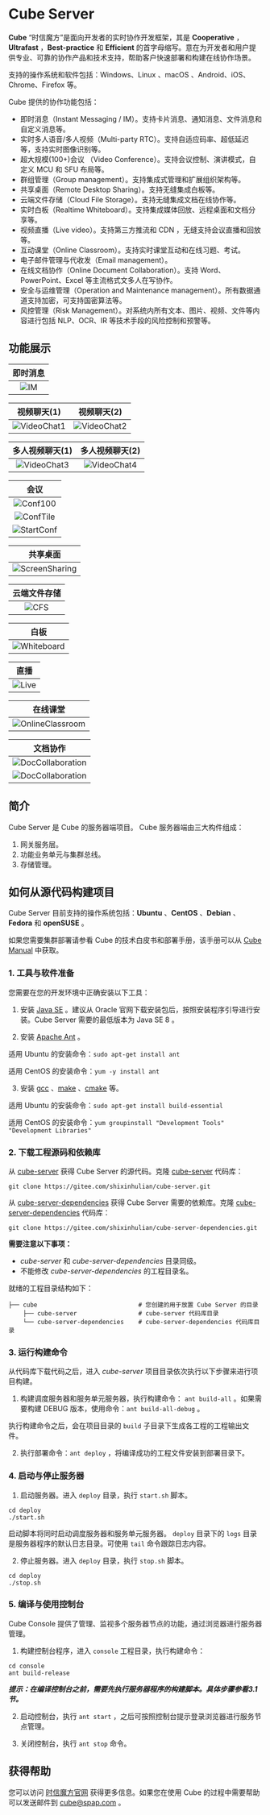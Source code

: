 # Cube Server

**Cube** “时信魔方”是面向开发者的实时协作开发框架，其是 **Cooperative** ，**Ultrafast** ，**Best-practice** 和 **Efficient** 的首字母缩写。意在为开发者和用户提供专业、可靠的协作产品和技术支持，帮助客户快速部署和构建在线协作场景。

支持的操作系统和软件包括：Windows、Linux 、macOS 、Android、iOS、Chrome、Firefox 等。

Cube 提供的协作功能包括：

* 即时消息（Instant Messaging / IM）。支持卡片消息、通知消息、文件消息和自定义消息等。
* 实时多人语音/多人视频（Multi-party RTC）。支持自适应码率、超低延迟等，支持实时图像识别等。
* 超大规模(100+)会议 （Video Conference）。支持会议控制、演讲模式，自定义 MCU 和 SFU 布局等。
* 群组管理（Group management）。支持集成式管理和扩展组织架构等。
* 共享桌面（Remote Desktop Sharing）。支持无缝集成白板等。
* 云端文件存储（Cloud File Storage）。支持无缝集成文档在线协作等。
* 实时白板（Realtime Whiteboard）。支持集成媒体回放、远程桌面和文档分享等。
* 视频直播（Live video）。支持第三方推流和 CDN ，无缝支持会议直播和回放等。
* 互动课堂（Online Classroom）。支持实时课堂互动和在线习题、考试。
* 电子邮件管理与代收发（Email management）。
* 在线文档协作（Online Document Collaboration）。支持 Word、PowerPoint、Excel 等主流格式文多人在写协作。
* 安全与运维管理（Operation and Maintenance management）。所有数据通道支持加密，可支持国密算法等。
* 风控管理（Risk Management）。对系统内所有文本、图片、视频、文件等内容进行包括 NLP、OCR、IR 等技术手段的风险控制和预警等。


## 功能展示

| 即时消息 |
|:----:|
|![IM](https://static.shixincube.com/cube/assets/showcase/im.gif)|

| 视频聊天(1) | 视频聊天(2) |
|:----:|:----:|
|![VideoChat1](https://static.shixincube.com/cube/assets/showcase/videochat_1.gif)|![VideoChat2](https://static.shixincube.com/cube/assets/showcase/videochat_2.gif)|

| 多人视频聊天(1) | 多人视频聊天(2) |
|:----:|:----:|
|![VideoChat3](https://static.shixincube.com/cube/assets/showcase/videochat_3.gif)|![VideoChat4](https://static.shixincube.com/cube/assets/showcase/videochat_4.gif)|

| 会议 |
|:----:|
|![Conf100](https://static.shixincube.com/cube/assets/showcase/screen_conference.jpg)|
|![ConfTile](https://static.shixincube.com/cube/assets/showcase/screen_conference_tile.jpg)|
|![StartConf](https://static.shixincube.com/cube/assets/showcase/start_conference.gif)|

| 共享桌面 |
|:----:|
|![ScreenSharing](https://static.shixincube.com/cube/assets/showcase/screen_sharing.gif)|

| 云端文件存储 |
|:----:|
|![CFS](https://static.shixincube.com/cube/assets/showcase/cloud_file.gif)|

| 白板 |
|:----:|
|![Whiteboard](https://static.shixincube.com/cube/assets/showcase/whiteboard.gif)|

| 直播 |
|:----:|
|![Live](https://static.shixincube.com/cube/assets/showcase/live.gif)|

| 在线课堂 |
|:----:|
|![OnlineClassroom](https://static.shixincube.com/cube/assets/showcase/online_classroom.gif)|

| 文档协作 |
|:----:|
|![DocCollaboration](https://static.shixincube.com/cube/assets/showcase/doc_collaboration_excel.gif)|
|![DocCollaboration](https://static.shixincube.com/cube/assets/showcase/doc_collaboration.gif)|


## 简介

Cube Server 是 Cube 的服务器端项目。 Cube 服务器端由三大构件组成：

1. 网关服务层。
2. 功能业务单元与集群总线。
3. 存储管理。


## 如何从源代码构建项目

Cube Server 目前支持的操作系统包括：**Ubuntu** 、**CentOS** 、**Debian** 、**Fedora** 和 **openSUSE** 。

如果您需要集群部署请参看 Cube 的技术白皮书和部署手册，该手册可以从 [Cube Manual](https://gitee.com/shixinhulian/cube-manual) 中获取。

### 1. 工具与软件准备

您需要在您的开发环境中正确安装以下工具：

1. 安装 [Java SE](https://www.oracle.com/java/technologies/javase-downloads.html) 。建议从 Oracle 官网下载安装包后，按照安装程序引导进行安装。Cube Server 需要的最低版本为 Java SE 8 。

2. 安装 [Apache Ant](http://ant.apache.org/) 。

  适用 Ubuntu 的安装命令：`sudo apt-get install ant`

  适用 CentOS 的安装命令：`yum -y install ant`

3. 安装 [gcc](http://gcc.gnu.org/) 、[make](http://www.gnu.org/software/make/) 、[cmake](https://cmake.org/) 等。

  适用 Ubuntu 的安装命令：`sudo apt-get install build-essential`

  适用 CentOS 的安装命令：`yum groupinstall "Development Tools" "Development Libraries"`


### 2. 下载工程源码和依赖库

从 [cube-server](https://gitee.com/shixinhulian/cube-server) 获得 Cube Server 的源代码。克隆 [cube-server](https://gitee.com/shixinhulian/cube-server) 代码库：

  `git clone https://gitee.com/shixinhulian/cube-server.git`

从 [cube-server-dependencies](https://gitee.com/shixinhulian/cube-server-dependencies) 获得 Cube Server 需要的依赖库。克隆 [cube-server-dependencies](https://gitee.com/shixinhulian/cube-server-dependencies) 代码库：

  `git clone https://gitee.com/shixinhulian/cube-server-dependencies.git`


**需要注意以下事项：**

 * *cube-server* 和 *cube-server-dependencies* 目录同级。
 * 不能修改 *cube-server-dependencies* 的工程目录名。


 就绪的工程目录结构如下：

```
├── cube                            # 您创建的用于放置 Cube Server 的目录
    ├── cube-server                 # cube-server 代码库目录
    └── cube-server-dependencies    # cube-server-dependencies 代码库目录
```


### 3. 运行构建命令

从代码库下载代码之后，进入 *cube-server* 项目目录依次执行以下步骤来进行项目构建。

1. 构建调度服务器和服务单元服务器，执行构建命令： `ant build-all` 。如果需要构建 DEBUG 版本，使用命令：`ant build-all-debug` 。

 执行构建命令之后，会在项目目录的 `build` 子目录下生成各工程的工程输出文件。

2. 执行部署命令：`ant deploy` ，将编译成功的工程文件安装到部署目录下。


### 4. 启动与停止服务器

1. 启动服务器。进入 `deploy` 目录，执行 `start.sh` 脚本。

```shell
cd deploy
./start.sh
```

启动脚本将同时启动调度服务器和服务单元服务器。 `deploy` 目录下的 `logs` 目录是服务器程序的默认日志目录。可使用 `tail` 命令跟踪日志内容。


2. 停止服务器。进入 `deploy` 目录，执行 `stop.sh` 脚本。

```shell
cd deploy
./stop.sh
```

### 5. 编译与使用控制台

Cube Console 提供了管理、监视多个服务器节点的功能，通过浏览器进行服务器管理。

1. 构建控制台程序，进入 `console` 工程目录，执行构建命令：

```shell
cd console
ant build-release
```

***提示：在编译控制台之前，需要先执行服务器程序的构建脚本。具体步骤参看3.1节。***


2. 启动控制台，执行 `ant start` ，之后可按照控制台提示登录浏览器进行服务节点管理。

3. 关闭控制台，执行 `ant stop` 命令。


## 获得帮助

您可以访问 [时信魔方官网](https://www.shixincube.com/) 获得更多信息。如果您在使用 Cube 的过程中需要帮助可以发送邮件到 [cube@spap.com](mailto:cube@spap.com) 。
